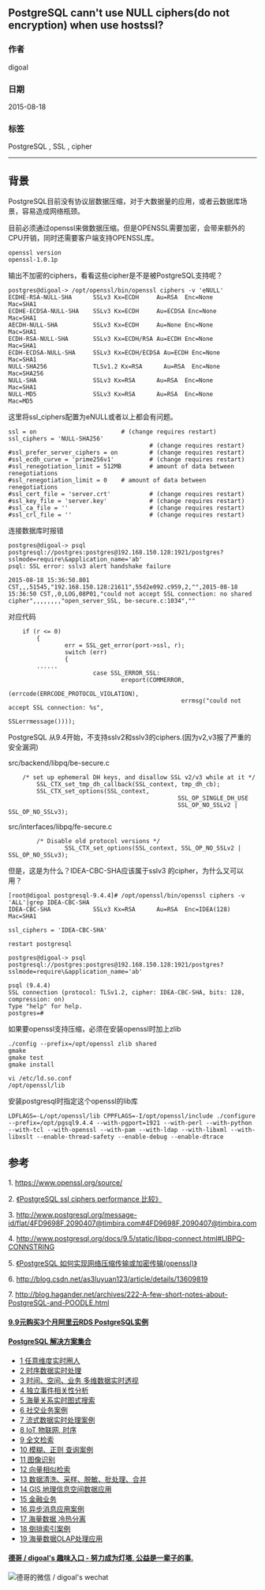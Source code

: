 ## PostgreSQL cann't use NULL ciphers(do not encryption) when use hostssl?  
                                                               
### 作者                                              
digoal                                              
                                              
### 日期                                               
2015-08-18                                        
                                                
### 标签                                              
PostgreSQL , SSL , cipher    
                                                          
----                                                          
                                                           
## 背景                                               
PostgreSQL目前没有协议层数据压缩，对于大数据量的应用，或者云数据库场景，容易造成网络瓶颈。  
  
目前必须通过openssl来做数据压缩。但是OPENSSL需要加密，会带来额外的CPU开销，同时还需要客户端支持OPENSSL库。  
  
```  
openssl version   
openssl-1.0.1p  
```  
  
输出不加密的ciphers，看看这些cipher是不是被PostgreSQL支持呢？  
  
```  
postgres@digoal-> /opt/openssl/bin/openssl ciphers -v 'eNULL'   
ECDHE-RSA-NULL-SHA      SSLv3 Kx=ECDH     Au=RSA  Enc=None      Mac=SHA1  
ECDHE-ECDSA-NULL-SHA    SSLv3 Kx=ECDH     Au=ECDSA Enc=None      Mac=SHA1  
AECDH-NULL-SHA          SSLv3 Kx=ECDH     Au=None Enc=None      Mac=SHA1  
ECDH-RSA-NULL-SHA       SSLv3 Kx=ECDH/RSA Au=ECDH Enc=None      Mac=SHA1  
ECDH-ECDSA-NULL-SHA     SSLv3 Kx=ECDH/ECDSA Au=ECDH Enc=None      Mac=SHA1  
NULL-SHA256             TLSv1.2 Kx=RSA      Au=RSA  Enc=None      Mac=SHA256  
NULL-SHA                SSLv3 Kx=RSA      Au=RSA  Enc=None      Mac=SHA1  
NULL-MD5                SSLv3 Kx=RSA      Au=RSA  Enc=None      Mac=MD5  
```  
  
这里将ssl_ciphers配置为eNULL或者以上都会有问题。  
  
```  
ssl = on                        # (change requires restart)  
ssl_ciphers = 'NULL-SHA256'  
                                        # (change requires restart)  
#ssl_prefer_server_ciphers = on         # (change requires restart)  
#ssl_ecdh_curve = 'prime256v1'          # (change requires restart)  
#ssl_renegotiation_limit = 512MB        # amount of data between renegotiations  
#ssl_renegotiation_limit = 0    # amount of data between renegotiations  
#ssl_cert_file = 'server.crt'           # (change requires restart)  
#ssl_key_file = 'server.key'            # (change requires restart)  
#ssl_ca_file = ''                       # (change requires restart)  
#ssl_crl_file = ''                      # (change requires restart)  
```  
  
连接数据库时报错  
  
```  
postgres@digoal-> psql postgresql://postgres:postgres@192.168.150.128:1921/postgres?sslmode=require\&application_name='ab'  
psql: SSL error: sslv3 alert handshake failure  
  
2015-08-18 15:36:50.801 CST,,,51545,"192.168.150.128:21611",55d2e092.c959,2,"",2015-08-18 15:36:50 CST,,0,LOG,08P01,"could not accept SSL connection: no shared cipher",,,,,,,,"open_server_SSL, be-secure.c:1034",""  
```  
  
对应代码  
  
```  
	if (r <= 0)  
        {  
                err = SSL_get_error(port->ssl, r);  
                switch (err)  
                {  
		......  
                        case SSL_ERROR_SSL:  
                                ereport(COMMERROR,  
                                                (errcode(ERRCODE_PROTOCOL_VIOLATION),  
                                                 errmsg("could not accept SSL connection: %s",  
                                                                SSLerrmessage())));  
```  
  
PostgreSQL 从9.4开始，不支持sslv2和sslv3的ciphers.(因为v2,v3报了严重的安全漏洞)  
  
  
src/backend/libpq/be-secure.c  
  
```      
    /* set up ephemeral DH keys, and disallow SSL v2/v3 while at it */  
        SSL_CTX_set_tmp_dh_callback(SSL_context, tmp_dh_cb);  
        SSL_CTX_set_options(SSL_context,  
                                                SSL_OP_SINGLE_DH_USE  
                                                SSL_OP_NO_SSLv2 | SSL_OP_NO_SSLv3);  
```  
  
src/interfaces/libpq/fe-secure.c  
  
```  
		/* Disable old protocol versions */  
                SSL_CTX_set_options(SSL_context, SSL_OP_NO_SSLv2 | SSL_OP_NO_SSLv3);  
```  
  
但是，这是为什么？IDEA-CBC-SHA应该属于sslv3 的cipher，为什么又可以用？  
  
```  
[root@digoal postgresql-9.4.4]# /opt/openssl/bin/openssl ciphers -v 'ALL'|grep IDEA-CBC-SHA  
IDEA-CBC-SHA            SSLv3 Kx=RSA      Au=RSA  Enc=IDEA(128) Mac=SHA1  
  
ssl_ciphers = 'IDEA-CBC-SHA'  
  
restart postgresql   
  
postgres@digoal-> psql postgresql://postgres:postgres@192.168.150.128:1921/postgres?sslmode=require\&application_name='ab'  
  
psql (9.4.4)  
SSL connection (protocol: TLSv1.2, cipher: IDEA-CBC-SHA, bits: 128, compression: on)  
Type "help" for help.  
postgres=#   
```  
  
如果要openssl支持压缩，必须在安装openssl时加上zlib  
  
```  
./config --prefix=/opt/openssl zlib shared  
gmake  
gmake test  
gmake install  
  
vi /etc/ld.so.conf  
/opt/openssl/lib  
```  
  
安装postgresql时指定这个openssl的lib库  
  
```  
LDFLAGS=-L/opt/openssl/lib CPPFLAGS=-I/opt/openssl/include ./configure --prefix=/opt/pgsql9.4.4 --with-pgport=1921 --with-perl --with-python --with-tcl --with-openssl --with-pam --with-ldap --with-libxml --with-libxslt --enable-thread-safety --enable-debug --enable-dtrace  
```  
  
## 参考  
1\. https://www.openssl.org/source/  
  
2\. [《PostgreSQL ssl ciphers performance 比较》](../201305/20130522_02.md)    
  
3\. http://www.postgresql.org/message-id/flat/4FD9698F.2090407@timbira.com#4FD9698F.2090407@timbira.com  
  
4\. http://www.postgresql.org/docs/9.5/static/libpq-connect.html#LIBPQ-CONNSTRING  
  
5\. [《PostgreSQL 如何实现网络压缩传输或加密传输(openssl)》](../201305/20130522_01.md)    
  
6\. http://blog.csdn.net/as3luyuan123/article/details/13609819  
  
7\. http://blog.hagander.net/archives/222-A-few-short-notes-about-PostgreSQL-and-POODLE.html  
  
  
  
  
  
  
  
  
  
  
  
  
  
  
  
  
  
  
  
  
  
  
  
  
  
  
  
  
  
  
  
  
  
  
  
  
  
  
  
  
  
  
  
  
  
  
  
  
  
  
  
  
  
  
  
#### [9.9元购买3个月阿里云RDS PostgreSQL实例](https://www.aliyun.com/database/postgresqlactivity "57258f76c37864c6e6d23383d05714ea")
  
  
#### [PostgreSQL 解决方案集合](https://yq.aliyun.com/topic/118 "40cff096e9ed7122c512b35d8561d9c8")
- [1 任意维度实时圈人](https://yq.aliyun.com/topic/118 "40cff096e9ed7122c512b35d8561d9c8")
- [2 时序数据实时处理](https://yq.aliyun.com/topic/118 "40cff096e9ed7122c512b35d8561d9c8")
- [3 时间、空间、业务 多维数据实时透视](https://yq.aliyun.com/topic/118 "40cff096e9ed7122c512b35d8561d9c8")
- [4 独立事件相关性分析](https://yq.aliyun.com/topic/118 "40cff096e9ed7122c512b35d8561d9c8")
- [5 海量关系实时图式搜索](https://yq.aliyun.com/topic/118 "40cff096e9ed7122c512b35d8561d9c8")
- [6 社交业务案例](https://yq.aliyun.com/topic/118 "40cff096e9ed7122c512b35d8561d9c8")
- [7 流式数据实时处理案例](https://yq.aliyun.com/topic/118 "40cff096e9ed7122c512b35d8561d9c8")
- [8 IoT 物联网, 时序](https://yq.aliyun.com/topic/118 "40cff096e9ed7122c512b35d8561d9c8")
- [9 全文检索](https://yq.aliyun.com/topic/118 "40cff096e9ed7122c512b35d8561d9c8")
- [10 模糊、正则 查询案例](https://yq.aliyun.com/topic/118 "40cff096e9ed7122c512b35d8561d9c8")
- [11 图像识别](https://yq.aliyun.com/topic/118 "40cff096e9ed7122c512b35d8561d9c8")
- [12 向量相似检索](https://yq.aliyun.com/topic/118 "40cff096e9ed7122c512b35d8561d9c8")
- [13 数据清洗、采样、脱敏、批处理、合并](https://yq.aliyun.com/topic/118 "40cff096e9ed7122c512b35d8561d9c8")
- [14 GIS 地理信息空间数据应用](https://yq.aliyun.com/topic/118 "40cff096e9ed7122c512b35d8561d9c8")
- [15 金融业务](https://yq.aliyun.com/topic/118 "40cff096e9ed7122c512b35d8561d9c8")
- [16 异步消息应用案例](https://yq.aliyun.com/topic/118 "40cff096e9ed7122c512b35d8561d9c8")
- [17 海量数据 冷热分离](https://yq.aliyun.com/topic/118 "40cff096e9ed7122c512b35d8561d9c8")
- [18 倒排索引案例](https://yq.aliyun.com/topic/118 "40cff096e9ed7122c512b35d8561d9c8")
- [19 海量数据OLAP处理应用](https://yq.aliyun.com/topic/118 "40cff096e9ed7122c512b35d8561d9c8")
  
  
#### [德哥 / digoal's 趣味入口 - 努力成为灯塔, 公益是一辈子的事.](https://github.com/digoal/blog/blob/master/README.md "22709685feb7cab07d30f30387f0a9ae")
  
  
![德哥的微信 / digoal's wechat](../pic/digoal_weixin.jpg "f7ad92eeba24523fd47a6e1a0e691b59")
  
